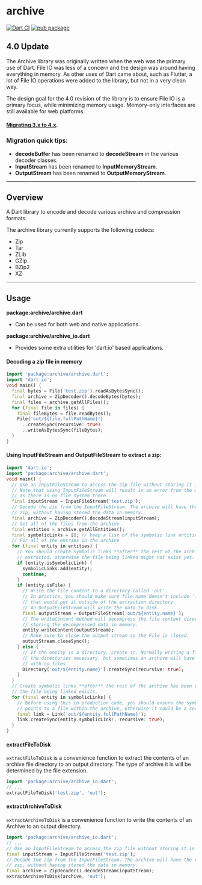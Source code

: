 # archive
[![Dart CI](https://github.com/brendan-duncan/archive/actions/workflows/build.yaml/badge.svg)](https://github.com/brendan-duncan/archive/actions/workflows/build.yaml)
[![pub package](https://img.shields.io/pub/v/archive.svg)](https://pub.dev/packages/archive)

## 4.0 Update

The Archive library was originally written when the web was the primary use of Dart. File IO was less of a concern
and the design was around having everything in memory. As other uses of Dart came about, such as Flutter, a lot
of File IO operations were added to the library, but not in a very clean way.

The design goal for the 4.0 revision of the library is to ensure File IO is a primary focus, while minimizing memory
usage. Memory-only interfaces are still available for web platforms.

#### [Migrating 3.x to 4.x](doc/migrating_3_to_4.md).

### Migration quick tips:
* **decodeBuffer** has been renamed to **decodeStream** in the various decoder classes.
* **InputStream** has been renamed to **InputMemoryStream**.
* **OutputStream** has been renamed to **OutputMemoryStream**.

---

## Overview

A Dart library to encode and decode various archive and compression formats.

The archive library currently supports the following codecs:

- Zip
- Tar
- ZLib
- GZip
- BZip2
- XZ

---

## Usage

**package:archive/archive.dart**
* Can be used for both web and native applications.

**package:archive/archive_io.dart**
  * Provides some extra utilities for 'dart:io' based applications.


#### Decoding a zip file in memory

```dart
import 'package:archive/archive.dart';
import 'dart:io';
void main() {
  final bytes = File('test.zip').readAsBytesSync();
  final archive = ZipDecoder().decodeBytes(bytes);
  final files = archive.getAllFiles();
  for (final file in files) {
    final fileBytes = file.readBytes();
    File('out/${file.fullPathName}')
      ..createSync(recursive: true)
      ..writeAsBytesSync(fileBytes);
  }
}
```

#### Using InputFileStream and OutputFileStream to extract a zip:
```dart
import 'dart:io';
import 'package:archive/archive.dart';
void main() {
  // Use an InputFileStream to access the zip file without storing it in memory.
  // Note that using InputFileStream will result in an error from the web platform  
  // as there is no file system there.
  final inputStream = InputFileStream('test.zip');
  // Decode the zip from the InputFileStream. The archive will have the contents of the
  // zip, without having stored the data in memory. 
  final archive = ZipDecoder().decodeStream(inputStream);
  // Get all of the files from the archive
  final entities = archive.getAllEntities();
  final symbolicLinks = []; // keep a list of the symbolic link entities, if any.
  // For all of the entries in the archive
  for (final entity in entities) {
    // You should create symbolic links **after** the rest of the archive has been
    // extracted, otherwise the file being linked might not exist yet.
    if (entity.isSymbolicLink) {
      symbolicLinks.add(entity);
      continue;
    }
    if (entity.isFile) {
      // Write the file content to a directory called 'out'.
      // In practice, you should make sure file.name doesn't include '..' paths
      // that would put it outside of the extraction directory.
      // An OutputFileStream will write the data to disk.
      final outputStream = OutputFileStream('out/${entity.name}');
      // The writeContent method will decompress the file content directly to disk without
      // storing the decompressed data in memory. 
      entity.writeContent(outputStream);
      // Make sure to close the output stream so the File is closed.
      outputStream.closeSync();
    } else {
      // If the entity is a directory, create it. Normally writing a file will create
      // the directories necessary, but sometimes an archive will have an empty directory
      // with no files.
      Directory('out/${entity.name}').createSync(recursive: true);
    }
  }
  // Create symbolic links **after** the rest of the archive has been extracted to make sure
  // the file being linked exists.
  for (final entity in symbolicLinks) {
    // Before using this in production code, you should ensure the symbolicLink path
    // points to a file within the archive, otherwise it could be a security issue.
    final link = Link('out/${entity.fullPathName}');
    link.createSync(entity.symbolicLink!, recursive: true);
  }
}
```
#### extractFileToDisk
`extractFileToDisk` is a convenience function to extract the contents of
an archive file directory to an output directory.
The type of archive it is will be determined by the file extension.
```dart
import 'package:archive/archive_io.dart';
// ...
extractFileToDisk('test.zip', 'out');
```
#### extractArchiveToDisk
`extractArchiveToDisk` is a convenience function to write the contents of an Archive
to an output directory.
```dart
import 'package:archive/archive_io.dart';
// ...
// Use an InputFileStream to access the zip file without storing it in memory.
final inputStream = InputFileStream('test.zip');
// Decode the zip from the InputFileStream. The archive will have the contents of the
// zip, without having stored the data in memory. 
final archive = ZipDecoder().decodeStream(inputStream);
extractArchiveToDisk(archive, 'out');
```
